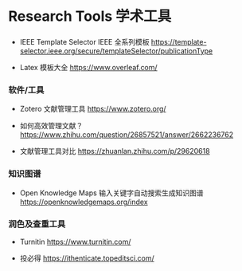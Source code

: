 # Research Tools 学术工具

### 

* IEEE Template Selector IEEE 全系列模板
https://template-selector.ieee.org/secure/templateSelector/publicationType

* Latex 模板大全
https://www.overleaf.com/


### 软件/工具

* Zotero 文献管理工具
https://www.zotero.org/

* 如何高效管理文献？
https://www.zhihu.com/question/26857521/answer/2662236762

* 文献管理工具对比
https://zhuanlan.zhihu.com/p/29620618


### 知识图谱
* Open Knowledge Maps 输入关键字自动搜索生成知识图谱
https://openknowledgemaps.org/index


### 润色及查重工具

* Turnitin
https://www.turnitin.com/

* 投必得
https://ithenticate.topeditsci.com/
